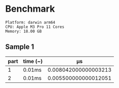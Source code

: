 # Benchmark

```
Platform: darwin arm64
CPU: Apple M3 Pro 11 Cores
Memory: 18.00 GB
```

## Sample 1

| part | time (~) | μs                   |
| ---- | -------- | -------------------- |
| 1    | 0.01ms   | 0.008042000000003213 |
| 2    | 0.01ms   | 0.005500000000012051 |
